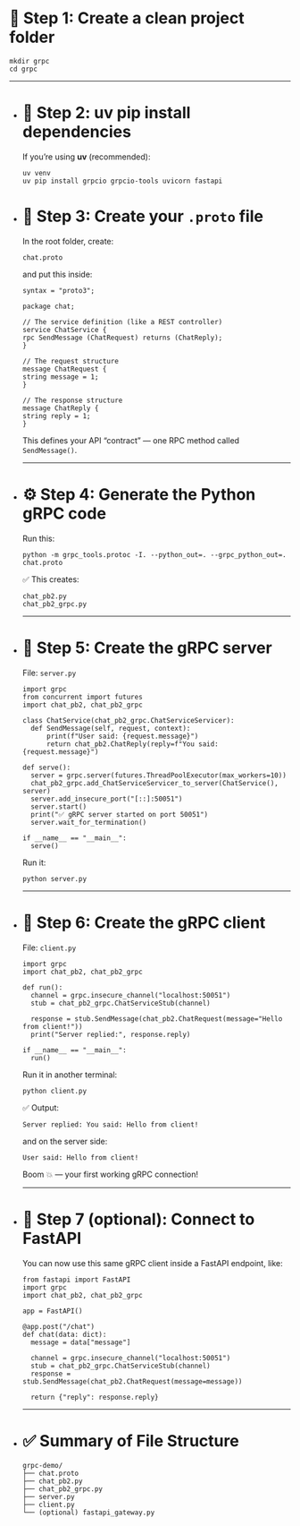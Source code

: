 # 🧱 Step 1: Create a clean project folder

```
mkdir grpc
cd grpc
```

---
- # 🧩 Step 2: uv pip install dependencies 
  
  If you’re using **uv** (recommended):
  
  ```
  uv venv
  uv pip install grpcio grpcio-tools uvicorn fastapi
  ```
- # 📜 Step 3: Create your  `.proto`  file
  
  In the root folder, create:
  
  ```
  chat.proto
  ```
  
  and put this inside:
  
  ```
  syntax = "proto3";
  
  package chat;
  
  // The service definition (like a REST controller)
  service ChatService {
  rpc SendMessage (ChatRequest) returns (ChatReply);
  }
  
  // The request structure
  message ChatRequest {
  string message = 1;
  }
  
  // The response structure
  message ChatReply {
  string reply = 1;
  }
  ```
  
  This defines your API “contract” — one RPC method called `SendMessage()`.
  
  ---
- # ⚙️ Step 4: Generate the Python gRPC code
  
  Run this:
  
  ```
  python -m grpc_tools.protoc -I. --python_out=. --grpc_python_out=. chat.proto
  ```
  
  ✅ This creates:
  
  ```
  chat_pb2.py
  chat_pb2_grpc.py
  ```
  
  ---
- # 🧠 Step 5: Create the gRPC  **server**
  
  File: `server.py`
  
  ```
  import grpc
  from concurrent import futures
  import chat_pb2, chat_pb2_grpc
  
  class ChatService(chat_pb2_grpc.ChatServiceServicer):
    def SendMessage(self, request, context):
        print(f"User said: {request.message}")
        return chat_pb2.ChatReply(reply=f"You said: {request.message}")
  
  def serve():
    server = grpc.server(futures.ThreadPoolExecutor(max_workers=10))
    chat_pb2_grpc.add_ChatServiceServicer_to_server(ChatService(), server)
    server.add_insecure_port("[::]:50051")
    server.start()
    print("✅ gRPC server started on port 50051")
    server.wait_for_termination()
  
  if __name__ == "__main__":
    serve()
  ```
  
  Run it:
  
  ```
  python server.py
  ```
  
  ---
- # 💬 Step 6: Create the gRPC  **client**
  
  File: `client.py`
  
  ```
  import grpc
  import chat_pb2, chat_pb2_grpc
  
  def run():
    channel = grpc.insecure_channel("localhost:50051")
    stub = chat_pb2_grpc.ChatServiceStub(channel)
  
    response = stub.SendMessage(chat_pb2.ChatRequest(message="Hello from client!"))
    print("Server replied:", response.reply)
  
  if __name__ == "__main__":
    run()
  ```
  
  Run it in another terminal:
  
  ```
  python client.py
  ```
  
  ✅ Output:
  
  ```
  Server replied: You said: Hello from client!
  ```
  
  and on the server side:
  
  ```
  User said: Hello from client!
  ```
  
  Boom 💥 — your first working gRPC connection!
  
  ---
- # 🧩 Step 7 (optional): Connect to FastAPI
  
  You can now use this same gRPC client inside a FastAPI endpoint, like:
  
  ```
  from fastapi import FastAPI
  import grpc
  import chat_pb2, chat_pb2_grpc
  
  app = FastAPI()
  
  @app.post("/chat")
  def chat(data: dict):
    message = data["message"]
  
    channel = grpc.insecure_channel("localhost:50051")
    stub = chat_pb2_grpc.ChatServiceStub(channel)
    response = stub.SendMessage(chat_pb2.ChatRequest(message=message))
  
    return {"reply": response.reply}
  ```
  
  ---
- # ✅ Summary of File Structure
  
  ```
  grpc-demo/
  ├── chat.proto
  ├── chat_pb2.py
  ├── chat_pb2_grpc.py
  ├── server.py
  ├── client.py
  └── (optional) fastapi_gateway.py
  ```